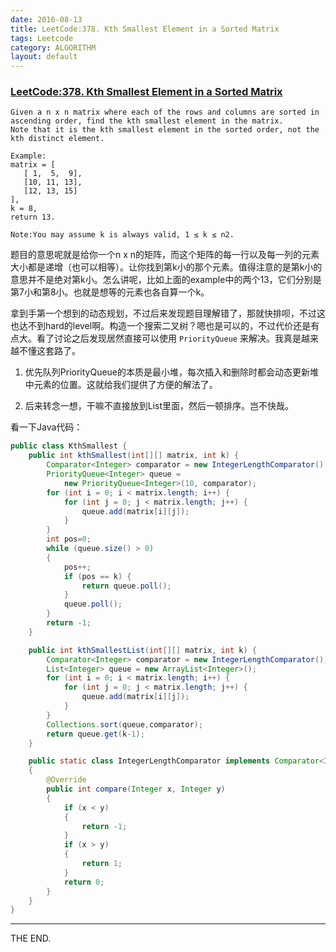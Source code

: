 ```yaml
---
date: 2016-08-13
title: LeetCode:378. Kth Smallest Element in a Sorted Matrix
tags: Leetcode
category: ALGORITHM
layout: default
---
```


### [LeetCode:378. Kth Smallest Element in a Sorted Matrix](https://Leetcode.com/problems/kth-smallest-element-in-a-sorted-matrix/)

```
Given a n x n matrix where each of the rows and columns are sorted in ascending order, find the kth smallest element in the matrix.
Note that it is the kth smallest element in the sorted order, not the kth distinct element.

Example:
matrix = [
   [ 1,  5,  9],
   [10, 11, 13],
   [12, 13, 15]
],
k = 8,
return 13.

Note:You may assume k is always valid, 1 ≤ k ≤ n2.
```
<!--more-->

题目的意思呢就是给你一个n x n的矩阵，而这个矩阵的每一行以及每一列的元素大小都是递增（也可以相等）。让你找到第k小的那个元素。值得注意的是第k小的意思并不是绝对第k小。怎么讲呢，比如上面的example中的两个13，它们分别是第7小和第8小。也就是想等的元素也各自算一个k。

拿到手第一个想到的动态规划，不过后来发现题目理解错了，那就快排呗，不过这也达不到hard的level啊。构造一个搜索二叉树？嗯也是可以的，不过代价还是有点大。看了讨论之后发现居然直接可以使用 `PriorityQueue` 来解决。我真是越来越不懂这套路了。

1. 优先队列PriorityQueue的本质是最小堆，每次插入和删除时都会动态更新堆中元素的位置。这就给我们提供了方便的解法了。

2. 后来转念一想，干嘛不直接放到List里面，然后一顿排序。岂不快哉。

看一下Java代码：

```java
public class KthSmallest {
    public int kthSmallest(int[][] matrix, int k) {
        Comparator<Integer> comparator = new IntegerLengthComparator();
        PriorityQueue<Integer> queue =
            new PriorityQueue<Integer>(10, comparator);
        for (int i = 0; i < matrix.length; i++) {
            for (int j = 0; j < matrix.length; j++) {
                queue.add(matrix[i][j]);
            }
        }
        int pos=0;
        while (queue.size() > 0)
        {
            pos++;
            if (pos == k) {
                return queue.poll();
            }
            queue.poll();
        }
        return -1;
    }

    public int kthSmallestList(int[][] matrix, int k) {
        Comparator<Integer> comparator = new IntegerLengthComparator();
        List<Integer> queue = new ArrayList<Integer>();
        for (int i = 0; i < matrix.length; i++) {
            for (int j = 0; j < matrix.length; j++) {
                queue.add(matrix[i][j]);
            }
        }
        Collections.sort(queue,comparator);
        return queue.get(k-1);
    }

    public static class IntegerLengthComparator implements Comparator<Integer>
    {
        @Override
        public int compare(Integer x, Integer y)
        {
            if (x < y)
            {
                return -1;
            }
            if (x > y)
            {
                return 1;
            }
            return 0;
        }
    }
}

```
- - -
THE END.
